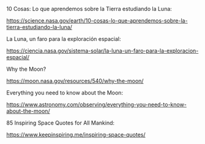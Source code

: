 10 Cosas: Lo que aprendemos sobre la Tierra estudiando la Luna:

https://science.nasa.gov/earth/10-cosas-lo-que-aprendemos-sobre-la-tierra-estudiando-la-luna/

La Luna, un faro para la exploración espacial:

https://ciencia.nasa.gov/sistema-solar/la-luna-un-faro-para-la-exploracion-espacial/

Why the Moon?

https://moon.nasa.gov/resources/540/why-the-moon/

Everything you need to know about the Moon:

https://www.astronomy.com/observing/everything-you-need-to-know-about-the-moon/

85 Inspiring Space Quotes for All Mankind:

https://www.keepinspiring.me/inspiring-space-quotes/
